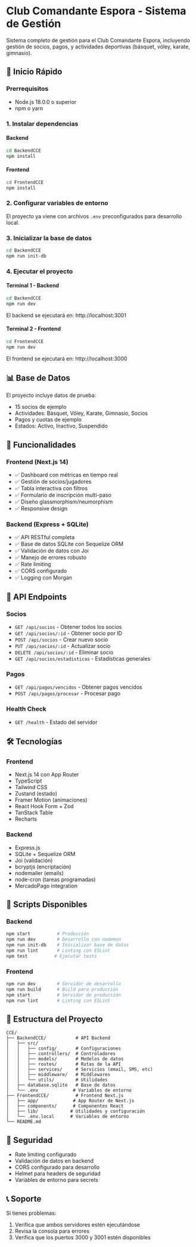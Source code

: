 # Club Comandante Espora - Sistema de Gestión

Sistema completo de gestión para el Club Comandante Espora, incluyendo gestión de socios, pagos, y actividades deportivas (básquet, vóley, karate, gimnasio).

## 🚀 Inicio Rápido

### Prerrequisitos
- Node.js 18.0.0 o superior
- npm o yarn

### 1. Instalar dependencias

#### Backend
```bash
cd BackendCCE
npm install
```

#### Frontend  
```bash
cd FrontendCCE
npm install
```

### 2. Configurar variables de entorno

El proyecto ya viene con archivos `.env` preconfigurados para desarrollo local.

### 3. Inicializar la base de datos

```bash
cd BackendCCE
npm run init-db
```

### 4. Ejecutar el proyecto

#### Terminal 1 - Backend
```bash
cd BackendCCE
npm run dev
```
El backend se ejecutará en: http://localhost:3001

#### Terminal 2 - Frontend
```bash
cd FrontendCCE
npm run dev
```
El frontend se ejecutará en: http://localhost:3000

## 📊 Base de Datos

El proyecto incluye datos de prueba:
- 15 socios de ejemplo
- Actividades: Básquet, Vóley, Karate, Gimnasio, Socios
- Pagos y cuotas de ejemplo
- Estados: Activo, Inactivo, Suspendido

## 🔧 Funcionalidades

### Frontend (Next.js 14)
- ✅ Dashboard con métricas en tiempo real
- ✅ Gestión de socios/jugadores
- ✅ Tabla interactiva con filtros
- ✅ Formulario de inscripción multi-paso
- ✅ Diseño glassmorphism/neumorphism
- ✅ Responsive design

### Backend (Express + SQLite)
- ✅ API RESTful completa
- ✅ Base de datos SQLite con Sequelize ORM
- ✅ Validación de datos con Joi
- ✅ Manejo de errores robusto
- ✅ Rate limiting
- ✅ CORS configurado
- ✅ Logging con Morgan

## 🔗 API Endpoints

### Socios
- `GET /api/socios` - Obtener todos los socios
- `GET /api/socios/:id` - Obtener socio por ID
- `POST /api/socios` - Crear nuevo socio
- `PUT /api/socios/:id` - Actualizar socio
- `DELETE /api/socios/:id` - Eliminar socio
- `GET /api/socios/estadisticas` - Estadísticas generales

### Pagos
- `GET /api/pagos/vencidos` - Obtener pagos vencidos
- `POST /api/pagos/procesar` - Procesar pago

### Health Check
- `GET /health` - Estado del servidor

## 🛠️ Tecnologías

### Frontend
- Next.js 14 con App Router
- TypeScript
- Tailwind CSS
- Zustand (estado)
- Framer Motion (animaciones)
- React Hook Form + Zod
- TanStack Table
- Recharts

### Backend  
- Express.js
- SQLite + Sequelize ORM
- Joi (validación)
- bcryptjs (encriptación)
- nodemailer (emails)
- node-cron (tareas programadas)
- MercadoPago integration

## 📝 Scripts Disponibles

### Backend
```bash
npm start          # Producción
npm run dev        # Desarrollo con nodemon
npm run init-db    # Inicializar base de datos
npm run lint       # Linting con ESLint  
npm test          # Ejecutar tests
```

### Frontend
```bash
npm run dev        # Servidor de desarrollo
npm run build      # Build para producción
npm start          # Servidor de producción
npm run lint       # Linting con ESLint
```

## 📱 Estructura del Proyecto

```
CCE/
├── BackendCCE/           # API Backend
│   ├── src/
│   │   ├── config/       # Configuraciones
│   │   ├── controllers/  # Controladores
│   │   ├── models/       # Modelos de datos
│   │   ├── routes/       # Rutas de la API
│   │   ├── services/     # Servicios (email, SMS, etc)
│   │   ├── middleware/   # Middlewares
│   │   └── utils/        # Utilidades
│   ├── database.sqlite   # Base de datos
│   └── .env             # Variables de entorno
├── FrontendCCE/          # Frontend Next.js
│   ├── app/             # App Router de Next.js
│   ├── components/      # Componentes React
│   ├── lib/            # Utilidades y configuración
│   └── .env.local      # Variables de entorno
└── README.md
```

## 🔐 Seguridad

- Rate limiting configurado
- Validación de datos en backend
- CORS configurado para desarrollo
- Helmet para headers de seguridad
- Variables de entorno para secrets

## 📞 Soporte

Si tienes problemas:
1. Verifica que ambos servidores estén ejecutándose
2. Revisa la consola para errores
3. Verifica que los puertos 3000 y 3001 estén disponibles